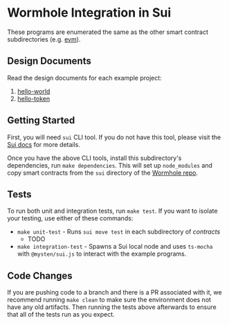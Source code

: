 # Wormhole Integration in Sui

These programs are enumerated the same as the other smart contract
subdirectories (e.g. [evm](../evm)).

## Design Documents

Read the design documents for each example project:

1. [hello-world](../docs/01_hello_world.md)
2. [hello-token](../docs/02_hello_token.md)

## Getting Started

First, you will need `sui` CLI tool. If you do not have this tool, please visit
the [Sui docs] for more details.

Once you have the above CLI tools, install this subdirectory's dependencies,
run `make dependencies`. This will set up `node_modules` and copy smart
contracts from the `sui` directory of the [Wormhole repo].

## Tests

To run both unit and integration tests, run `make test`. If you want to isolate
your testing, use either of these commands:

- `make unit-test` - Runs `sui move test` in each subdirectory of _contracts_
  - TODO
- `make integration-test` - Spawns a Sui local node and uses `ts-mocha` with
  `@mysten/sui.js` to interact with the example programs.

## Code Changes

If you are pushing code to a branch and there is a PR associated with it, we
recommend running `make clean` to make sure the environment does not have any
old artifacts. Then running the tests above afterwards to ensure that all of
the tests run as you expect.

[sui docs]: https://docs.sui.io/build/install
[wormhole repo]: https://github.com/wormhole-foundation/wormhole/tree/main/sui
